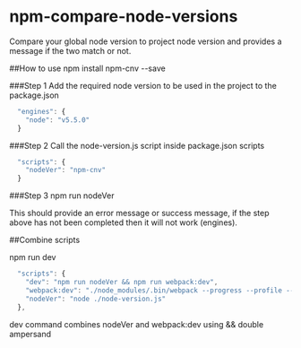 # npm-compare-node-versions

Compare your global node version to project node version and provides a message if the two match or not.



##How to use
npm install npm-cnv --save


###Step 1
Add the required node version to be used in the project to the package.json

```javascript
  "engines": {
    "node": "v5.5.0"
  }
```




###Step 2
Call the node-version.js script inside package.json scripts

```javascript
  "scripts": {
    "nodeVer": "npm-cnv"
  }
```

###Step 3
npm run nodeVer

This should provide an error message or success message, if the step above has not been completed then it will not work (engines).



##Combine scripts

npm run dev

```javascript
  "scripts": {
    "dev": "npm run nodeVer && npm run webpack:dev",
    "webpack:dev": "./node_modules/.bin/webpack --progress --profile --colors
    "nodeVer": "node ./node-version.js"
  },
```

dev command combines nodeVer and webpack:dev using && double ampersand
